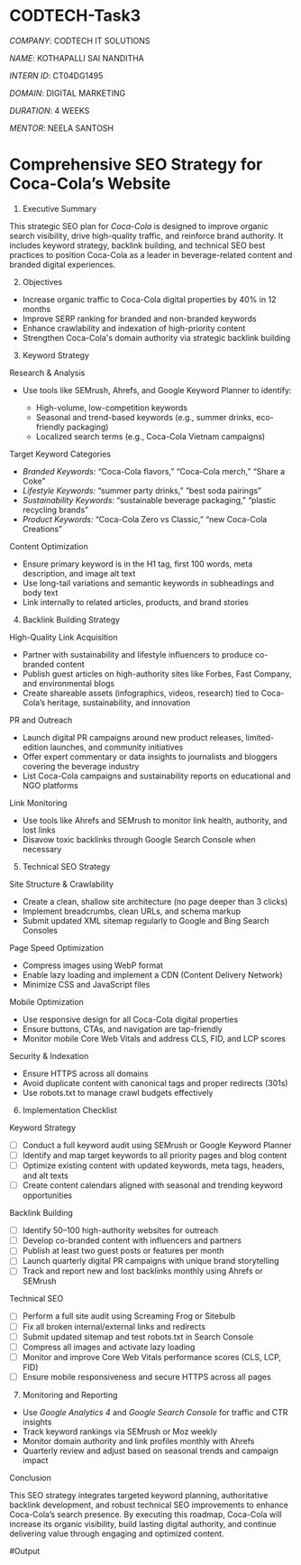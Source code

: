 # CODTECH-Task3

*COMPANY*: CODTECH IT SOLUTIONS

*NAME*: KOTHAPALLI SAI NANDITHA

*INTERN ID*: CT04DG1495

*DOMAIN*: DIGITAL MARKETING

*DURATION*: 4 WEEKS

*MENTOR*: NEELA SANTOSH

# Comprehensive SEO Strategy for Coca-Cola’s Website

1. Executive Summary

This strategic SEO plan for *Coca-Cola* is designed to improve organic search visibility, drive high-quality traffic, and reinforce brand authority. It includes keyword strategy, backlink building, and technical SEO best practices to position Coca-Cola as a leader in beverage-related content and branded digital experiences.

2. Objectives

* Increase organic traffic to Coca-Cola digital properties by 40% in 12 months
* Improve SERP ranking for branded and non-branded keywords
* Enhance crawlability and indexation of high-priority content
* Strengthen Coca-Cola's domain authority via strategic backlink building

3. Keyword Strategy

  Research & Analysis

* Use tools like SEMrush, Ahrefs, and Google Keyword Planner to identify:

  * High-volume, low-competition keywords
  * Seasonal and trend-based keywords (e.g., summer drinks, eco-friendly packaging)
  * Localized search terms (e.g., Coca-Cola Vietnam campaigns)

 Target Keyword Categories

* *Branded Keywords:* “Coca-Cola flavors,” “Coca-Cola merch,” “Share a Coke”
* *Lifestyle Keywords:* “summer party drinks,” “best soda pairings”
* *Sustainability Keywords:* “sustainable beverage packaging,” “plastic recycling brands”
* *Product Keywords:* “Coca-Cola Zero vs Classic,” “new Coca-Cola Creations”

 Content Optimization

* Ensure primary keyword is in the H1 tag, first 100 words, meta description, and image alt text
* Use long-tail variations and semantic keywords in subheadings and body text
* Link internally to related articles, products, and brand stories

4. Backlink Building Strategy

 High-Quality Link Acquisition

* Partner with sustainability and lifestyle influencers to produce co-branded content
* Publish guest articles on high-authority sites like Forbes, Fast Company, and environmental blogs
* Create shareable assets (infographics, videos, research) tied to Coca-Cola’s heritage, sustainability, and innovation

 PR and Outreach

* Launch digital PR campaigns around new product releases, limited-edition launches, and community initiatives
* Offer expert commentary or data insights to journalists and bloggers covering the beverage industry
* List Coca-Cola campaigns and sustainability reports on educational and NGO platforms

 Link Monitoring

* Use tools like Ahrefs and SEMrush to monitor link health, authority, and lost links
* Disavow toxic backlinks through Google Search Console when necessary

5. Technical SEO Strategy

 Site Structure & Crawlability

* Create a clean, shallow site architecture (no page deeper than 3 clicks)
* Implement breadcrumbs, clean URLs, and schema markup
* Submit updated XML sitemap regularly to Google and Bing Search Consoles

 Page Speed Optimization

* Compress images using WebP format
* Enable lazy loading and implement a CDN (Content Delivery Network)
* Minimize CSS and JavaScript files

 Mobile Optimization

* Use responsive design for all Coca-Cola digital properties
* Ensure buttons, CTAs, and navigation are tap-friendly
* Monitor mobile Core Web Vitals and address CLS, FID, and LCP scores

 Security & Indexation

* Ensure HTTPS across all domains
* Avoid duplicate content with canonical tags and proper redirects (301s)
* Use robots.txt to manage crawl budgets effectively

 6. Implementation Checklist

 Keyword Strategy

* [ ] Conduct a full keyword audit using SEMrush or Google Keyword Planner
* [ ] Identify and map target keywords to all priority pages and blog content
* [ ] Optimize existing content with updated keywords, meta tags, headers, and alt texts
* [ ] Create content calendars aligned with seasonal and trending keyword opportunities

 Backlink Building

* [ ] Identify 50–100 high-authority websites for outreach
* [ ] Develop co-branded content with influencers and partners
* [ ] Publish at least two guest posts or features per month
* [ ] Launch quarterly digital PR campaigns with unique brand storytelling
* [ ] Track and report new and lost backlinks monthly using Ahrefs or SEMrush

 Technical SEO

* [ ] Perform a full site audit using Screaming Frog or Sitebulb
* [ ] Fix all broken internal/external links and redirects
* [ ] Submit updated sitemap and test robots.txt in Search Console
* [ ] Compress all images and activate lazy loading
* [ ] Monitor and improve Core Web Vitals performance scores (CLS, LCP, FID)
* [ ] Ensure mobile responsiveness and secure HTTPS across all pages

 7. Monitoring and Reporting

* Use *Google Analytics 4* and *Google Search Console* for traffic and CTR insights
* Track keyword rankings via SEMrush or Moz weekly
* Monitor domain authority and link profiles monthly with Ahrefs
* Quarterly review and adjust based on seasonal trends and campaign impact

 Conclusion

This SEO strategy integrates targeted keyword planning, authoritative backlink development, and robust technical SEO improvements to enhance Coca-Cola’s search presence. By executing this roadmap, Coca-Cola will increase its organic visibility, build lasting digital authority, and continue delivering value through engaging and optimized content.

#Output

